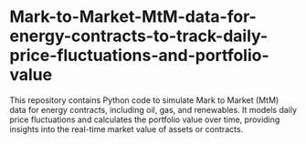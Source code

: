 # Mark-to-Market-MtM-data-for-energy-contracts-to-track-daily-price-fluctuations-and-portfolio-value
This repository contains Python code to simulate Mark to Market (MtM) data for energy contracts, including oil, gas, and renewables. It models daily price fluctuations and calculates the portfolio value over time, providing insights into the real-time market value of assets or contracts.
